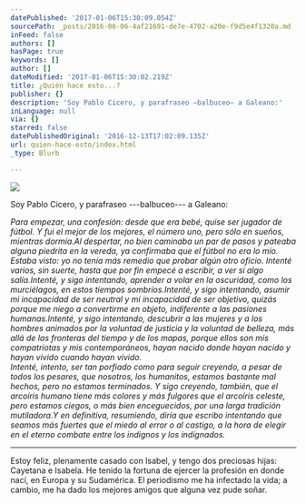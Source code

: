 ```yaml
---
datePublished: '2017-01-06T15:30:09.054Z'
sourcePath: _posts/2016-06-06-4af21691-de7e-4702-a20e-f9d5e4f1320a.md
inFeed: false
authors: []
hasPage: true
keywords: []
author: []
dateModified: '2017-01-06T15:30:02.219Z'
title: ¿Quién hace esto...?
publisher: {}
description: 'Soy Pablo Cicero, y parafraseo —balbuceo— a Galeano:'
inLanguage: null
via: {}
starred: false
datePublishedOriginal: '2016-12-13T17:02:09.135Z'
url: quien-hace-esto/index.html
_type: Blurb

---
```

![](https://s3-us-west-2.amazonaws.com/the-grid-img/p/3d11208dd82679f26135228a748ee3686c9e79b6.jpg)

Soy Pablo Cicero, y parafraseo ---balbuceo--- a Galeano:

_Para empezar, una confesión: desde que era bebé, quise ser jugador de fútbol. Y fui el mejor de los mejores, el número uno, pero sólo en sueños, mientras dormía.Al despertar, no bien caminaba un par de pasos y pateaba alguna piedrita en la vereda, ya confirmaba que el fútbol no era lo mío. Estaba visto: yo no tenía más remedio que probar algún otro oficio. Intenté varios, sin suerte, hasta que por fin empecé a escribir, a ver si algo salía.Intenté, y sigo intentando, aprender a volar en la oscuridad, como los murciélagos, en estos tiempos sombríos.Intenté, y sigo intentando, asumir mi incapacidad de ser neutral y mi incapacidad de ser objetivo, quizás porque me niego a convertirme en objeto, indiferente a las pasiones humanas.Intenté, y sigo intentando, descubrir a las mujeres y a los hombres animados por la voluntad de justicia y la voluntad de belleza, más allá de las fronteras del tiempo y de los mapas, porque ellos son mis compatriotas y mis contemporáneos, hayan nacido donde hayan nacido y hayan vivido cuando hayan vivido._  
_Intenté, intento, ser tan porfiado como para seguir creyendo, a pesar de todos los pesares, que nosotros, los humanitos, estamos bastante mal hechos, pero no estamos terminados. Y sigo creyendo, también, que el arcoíris humano tiene más colores y más fulgores que el arcoíris celeste, pero estamos ciegos, o más bien enceguecidos, por una larga tradición mutiladora.Y en definitiva, resumiendo, diría que escribo intentando que seamos más fuertes que el miedo al error o al castigo, a la hora de elegir en el eterno combate entre los indignos y los indignados._

---

Estoy feliz, plenamente casado con Isabel, y tengo dos preciosas hijas: Cayetana e Isabela. He tenido la fortuna de ejercer la profesión en donde nací, en Europa y su Sudamérica. El periodismo me ha infectado la vida; a cambio, me ha dado los mejores amigos que alguna vez pude soñar.